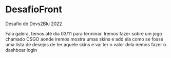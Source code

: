 # DesafioFront
Desafio do Devs2Blu 2022

Fala galera, temos até dia 03/11 para terminar. Iremos fazer sobre um jogo chamado CSGO aonde iremos mostra umas skins e add ela como se fosse uma lista de desejos de ter aquele skins e vai ter o valor dela iremos fazer o dashboar login
